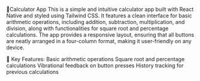 📱Calculator App
This is a simple and intuitive calculator app built with React Native and styled using Tailwind CSS. It features a clean interface for basic arithmetic operations, including addition, subtraction, multiplication, and division, along with functionalities for square root and percentage calculations. The app provides a responsive layout, ensuring that all buttons are neatly arranged in a four-column format, making it user-friendly on any device.

🌟 Key Features:
Basic arithmetic operations
Square root and percentage calculations
Vibrational feedback on button presses
History tracking for previous calculations
